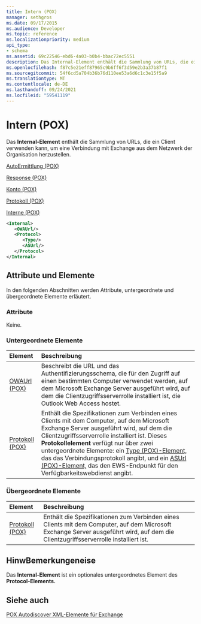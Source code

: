 ```yaml
---
title: Intern (POX)
manager: sethgros
ms.date: 09/17/2015
ms.audience: Developer
ms.topic: reference
ms.localizationpriority: medium
api_type:
- schema
ms.assetid: 69c22546-ebd6-4a03-b0b4-bbac72ec5551
description: Das Internal-Element enthält die Sammlung von URLs, die ein Client verwenden kann, um eine Verbindung mit Exchange aus dem Netzwerk der Organisation herzustellen.
ms.openlocfilehash: f87c5e21eff87965c9b6ff6f3d59e2b3a37b87f1
ms.sourcegitcommit: 54f6cd5a704b36b76d110ee53a6d6c1c3e15f5a9
ms.translationtype: MT
ms.contentlocale: de-DE
ms.lasthandoff: 09/24/2021
ms.locfileid: "59541119"
---
```

# <a name="internal-pox"></a>Intern (POX)

Das **Internal-Element** enthält die Sammlung von URLs, die ein Client verwenden kann, um eine Verbindung mit Exchange aus dem Netzwerk der Organisation herzustellen. 
  
[AutoErmittlung (POX)](autodiscover-pox.md)
  
[Response (POX)](response-pox.md)
  
[Konto (POX)](account-pox.md)
  
[Protokoll (POX)](protocol-pox.md)
  
[Interne (POX)](internal-pox.md)
  
```xml
<Internal>
   <OWAUrl/>
   <Protocol>
      <Type/>
      <ASUrl/>
   </Protocol>
</Internal>
```

## <a name="attributes-and-elements"></a>Attribute und Elemente

In den folgenden Abschnitten werden Attribute, untergeordnete und übergeordnete Elemente erläutert.
  
### <a name="attributes"></a>Attribute

Keine.
  
### <a name="child-elements"></a>Untergeordnete Elemente

|**Element**|**Beschreibung**|
|:-----|:-----|
|[OWAUrl (POX)](owaurl-pox.md) <br/> |Beschreibt die URL und das Authentifizierungsschema, die für den Zugriff auf einen bestimmten Computer verwendet werden, auf dem Microsoft Exchange Server ausgeführt wird, auf dem die Clientzugriffsserverrolle installiert ist, die Outlook Web Access hostet.  <br/> |
|[Protokoll (POX)](protocol-pox.md) <br/> |Enthält die Spezifikationen zum Verbinden eines Clients mit dem Computer, auf dem Microsoft Exchange Server ausgeführt wird, auf dem die Clientzugriffsserverrolle installiert ist. Dieses **Protokollelement** verfügt nur über zwei untergeordnete Elemente: ein [Type (POX)-Element,](type-pox.md) das das Verbindungsprotokoll angibt, und ein [ASUrl (POX)-Element,](asurl-pox.md) das den EWS-Endpunkt für den Verfügbarkeitswebdienst angibt.  <br/> |
   
### <a name="parent-elements"></a>Übergeordnete Elemente

|**Element**|**Beschreibung**|
|:-----|:-----|
|[Protokoll (POX)](protocol-pox.md) <br/> |Enthält die Spezifikationen zum Verbinden eines Clients mit dem Computer, auf dem Microsoft Exchange Server ausgeführt wird, auf dem die Clientzugriffsserverrolle installiert ist.  <br/> |
   
## <a name="remarks"></a>HinwBemerkungeneise

Das **Internal-Element** ist ein optionales untergeordnetes Element des **Protocol-Elements.** 
  
## <a name="see-also"></a>Siehe auch



[POX Autodiscover XML-Elemente für Exchange](pox-autodiscover-xml-elements-for-exchange.md)

